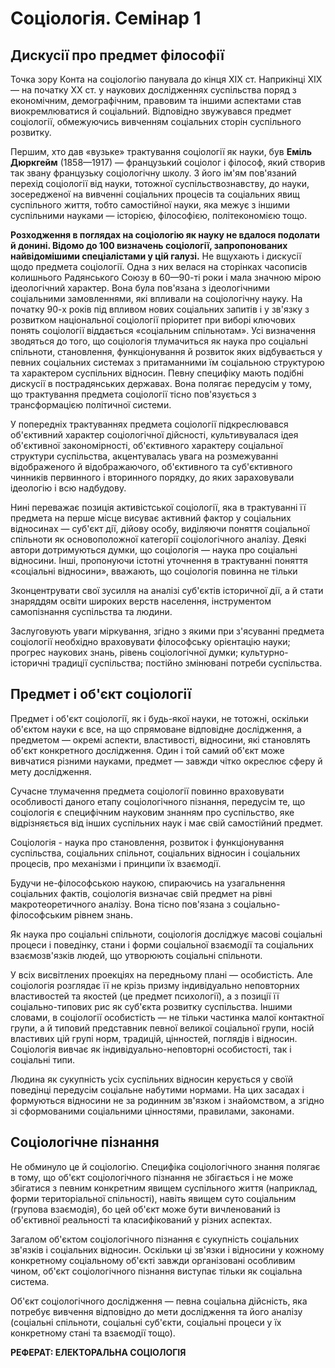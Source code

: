 # Соціологія. Семінар 1

## Дискусії про предмет філософії

Точка зору Конта на соціологію панувала до кінця XIX ст. Наприкінці XIX — на початку XX ст. у
наукових дослідженнях суспільства поряд з економічним, демографічним, правовим та іншими аспектами
став виокремлюватися й соціальний. Відповідно звужувався предмет соціології, обмежуючись вивченням
соціальних сторін суспільного розвитку.

Першим, хто дав «вузьке» трактування соціології як науки, був __Еміль Дюркгейм__ (1858—1917) —
французький соціолог і філософ, який створив так звану французьку соціологічну школу. З його ім'ям
пов'язаний перехід соціології від науки, тотожної суспільствознавству, до науки, зосередженої на
вивченні соціальних процесів та соціальних явищ суспільного життя, тобто самостійної науки, яка
межує з іншими суспільними науками — історією, філософією, політекономією тощо.

__Розходження в поглядах на соціологію як науку не вдалося подолати й донині. Відомо до 100
визначень соціології, запропонованих найвідомішими спеціалістами у цій галузі.__ Не вщухають і
дискусії щодо предмета соціології. Одна з них велася на сторінках часописів колишнього Радянського
Союзу в 60—90-ті роки і мала значною мірою ідеологічний характер. Вона була пов'язана з
ідеологічними соціальними замовленнями, які впливали на соціологічну науку. На початку 90-х років
під впливом нових соціальних запитів і у зв'язку з розвитком національної соціології пріоритет при
виборі ключових понять соціології віддається «соціальним спільнотам». Усі визначення зводяться до
того, що соціологія тлумачиться як наука про соціальні спільноти, становлення, функціонування й
розвиток яких відбувається у певних соціальних системах з притаманними їм соціальною структурою та
характером суспільних відносин. Певну специфіку мають подібні дискусії в пострадянських
державах. Вона полягає передусім у тому, що трактування предмета соціології тісно пов'язується з
трансформацією політичної системи.

У попередніх трактуваннях предмета соціології підкреслювався об'єктивний характер соціологічної
дійсності, культивувалася ідея об'єктивної закономірності, об'єктивного характеру соціальної
структури суспільства, акцентувалась увага на розмежуванні відображеного й відображаючого,
об'єктивного та суб'єктивного чинників первинного і вторинного порядку, до яких зараховували
ідеологію і всю надбудову.

Нині переважає позиція активістської соціології, яка в трактуванні її предмета на перше місце
висуває активний фактор у соціальних відносинах — суб'єкт дії, дійову особу, виділяючи поняття
соціальної спільноти як основоположної категорії соціологічного аналізу. Деякі автори дотримуються
думки, що соціологія — наука про соціальні відносини. Інші, пропонуючи істотні уточнення в
трактуванні поняття «соціальні відносини», вважають, що соціологія повинна не тільки

Зконцентрувати свої зусилля на аналізі суб'єктів історичної дії, а й стати знаряддям освіти широких
верств населення, інструментом самопізнання суспільства та людини.

Заслуговують уваги міркування, згідно з якими при з'ясуванні предмета соціології необхідно
враховувати філософську орієнтацію науки; прогрес наукових знань, рівень соціологічної думки;
культурно-історичні традиції суспільства; постійно змінювані потреби суспільства.

## Предмет і об'єкт соціології

Предмет і об'єкт соціології, як і будь-якої науки, не тотожні, оскільки об'єктом науки є все, на що
спрямоване відповідне дослідження, а предметом — окремі аспекти, властивості, відносини, які
становлять об'єкт конкретного дослідження. Один і той самий об'єкт може вивчатися різними науками,
предмет — завжди чітко окреслює сферу й мету дослідження.

Сучасне тлумачення предмета соціології повинно враховувати особливості даного етапу соціологічного
пізнання, передусім те, що соціологія є специфічним науковим знанням про суспільство, яке
відрізняється від інших суспільних наук і має свій самостійний предмет.

Соціологія - наука про становлення, розвиток і функціонування суспільства, соціальних спільнот,
соціальних відносин і соціальних процесів, про механізми і принципи їх взаємодії.

Будучи не-філософською наукою, спираючись на узагальнення соціальних фактів, соціологія визначає
свій предмет на рівні макротеоретичного аналізу. Вона тісно пов'язана з соціально-філософським
рівнем знань.

Як наука про соціальні спільноти, соціологія досліджує масові соціальні процеси і поведінку, стани і
форми соціальної взаємодії та соціальних взаємозв'язків людей, що утворюють соціальні спільноти.

У всіх висвітлених проекціях на передньому плані — особистість. Але соціологія розглядає її не крізь
призму індивідуально неповторних властивостей та якостей (це предмет психології), а з позиції її
соціально-типових рис як суб'єкта розвитку суспільства. Іншими словами, в соціології особистість —
не тільки частинка малої контактної групи, а й типовий представник певної великої соціальної групи,
носій властивих цій групі норм, традицій, цінностей, поглядів і відносин. Соціологія вивчає як
індивідуально-неповторні особистості, так і соціальні типи.

Людина як сукупність усіх суспільних відносин керується у своїй поведінці передусім соціальне
набутими нормами. На цих засадах і формуються відносини не за родинним зв'язком і знайомством, а
згідно зі сформованими соціальними цінностями, правилами, законами.

## Соціологічне пізнання

Не обминуло це й соціологію. Специфіка соціологічного знання полягає в тому, що об'єкт
соціологічного пізнання не збігається і не може збігатися з певним конкретним явищем суспільного
життя (наприклад, форми територіальної спільності), навіть явищем суто соціальним (групова
взаємодія), бо цей об'єкт може бути вичленований із об'єктивної реальності та класифікований у
різних аспектах.

Загалом об'єктом соціологічного пізнання є сукупність соціальних зв'язків і соціальних
відносин. Оскільки ці зв'язки і відносини у кожному конкретному соціальному об'єкті завжди
організовані особливим чином, об'єкт соціологічного пізнання виступає тільки як соціальна система.

Об'єкт соціологічного дослідження — певна соціальна дійсність, яка потребує вивчення відповідно до
мети дослідження та його аналізу (соціальні спільноти, соціальні суб'єкти, соціальні процеси у їх
конкретному стані та взаємодії тощо).

__РЕФЕРАТ: ЕЛЕКТОРАЛЬНА СОЦІОЛОГІЯ__
